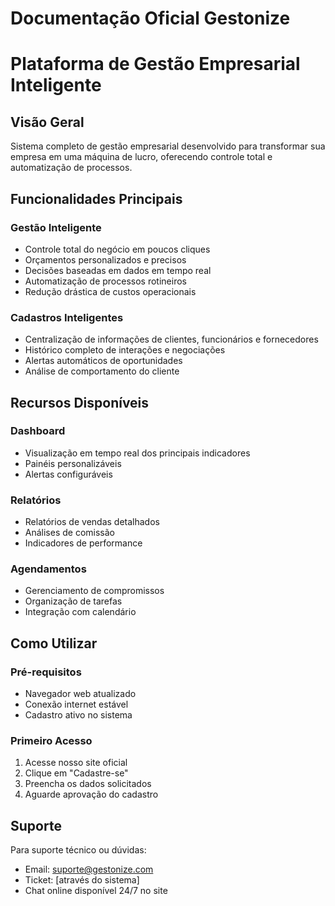 # Documentação Oficial Gestonize

Plataforma de Gestão Empresarial Inteligente
=====================================

## Visão Geral

Sistema completo de gestão empresarial desenvolvido para transformar sua empresa em uma máquina de lucro, oferecendo controle total e automatização de processos.

## Funcionalidades Principais

### Gestão Inteligente
- Controle total do negócio em poucos cliques
- Orçamentos personalizados e precisos
- Decisões baseadas em dados em tempo real
- Automatização de processos rotineiros
- Redução drástica de custos operacionais

### Cadastros Inteligentes
- Centralização de informações de clientes, funcionários e fornecedores
- Histórico completo de interações e negociações
- Alertas automáticos de oportunidades
- Análise de comportamento do cliente

## Recursos Disponíveis

### Dashboard
- Visualização em tempo real dos principais indicadores
- Painéis personalizáveis
- Alertas configuráveis

### Relatórios
- Relatórios de vendas detalhados
- Análises de comissão
- Indicadores de performance

### Agendamentos
- Gerenciamento de compromissos
- Organização de tarefas
- Integração com calendário

## Como Utilizar

### Pré-requisitos
- Navegador web atualizado
- Conexão internet estável
- Cadastro ativo no sistema

### Primeiro Acesso
1. Acesse nosso site oficial
2. Clique em "Cadastre-se"
3. Preencha os dados solicitados
4. Aguarde aprovação do cadastro

## Suporte

Para suporte técnico ou dúvidas:
- Email: [suporte@gestonize.com](mailto:suporte@gestonize.com)
- Ticket: [através do sistema]
- Chat online disponível 24/7 no site
